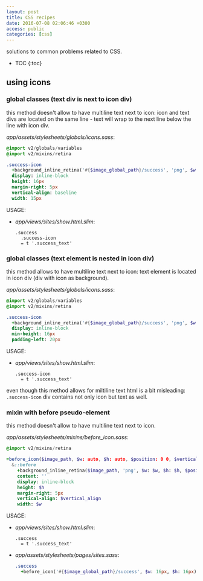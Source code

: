 ```yaml
---
layout: post
title: CSS recipes
date: 2016-07-08 02:06:46 +0300
access: public
categories: [css]
---
```


solutions to common problems related to CSS.

<!-- more -->

* TOC
{:toc}

## using icons

### global classes (text div is next to icon div)

this method doesn't allow to have multiline text next to icon:
icon and text divs are located on the same line -
text will wrap to the next line below the line with icon div.

_app/assets/stylesheets/globals/icons.sass_:

```sass
@import v2/globals/variables
@import v2/mixins/retina

.success-icon
  +background_inline_retina('#{$image_global_path}/success', 'png', $w: 15px, $h: 16px)
  display: inline-block
  height: 16px
  margin-right: 5px
  vertical-align: baseline
  width: 15px
```

USAGE:

- _app/views/sites/show.html.slim_:

  ```slim
  .success
    .success-icon
    = t '.success_text'
  ```

### global classes (text element is nested in icon div)

this method allows to have multiline text next to icon:
text element is located in icon div (div with icon as background).

_app/assets/stylesheets/globals/icons.sass_:

```sass
@import v2/globals/variables
@import v2/mixins/retina

.success-icon
  +background_inline_retina('#{$image_global_path}/success', 'png', $w: 15px, $h: 16px)
  display: inline-block
  min-height: 16px
  padding-left: 20px
```

USAGE:

- _app/views/sites/show.html.slim_:

  ```slim
  .success-icon
    = t '.success_text'
  ```

even though this method allows for miltiline text html is a bit misleading:
`.success-icon` div contains not only icon but text as well.

### mixin with before pseudo-element

this method doesn't allow to have multiline text next to icon.

_app/assets/stylesheets/mixins/before_icon.sass_:

```sass
@import v2/mixins/retina

=before_icon($image_path, $w: auto, $h: auto, $position: 0 0, $vertical_align: text-bottom)
  &::before
    +background_inline_retina($image_path, 'png', $w: $w, $h: $h, $position: $position)
    content: ''
    display: inline-block
    height: $h
    margin-right: 5px
    vertical-align: $vertical_align
    width: $w
```

USAGE:

- _app/views/sites/show.html.slim_:

  ```slim
  .success
    = t '.success_text'
  ```

- _app/assets/stylesheets/pages/sites.sass_:

  ```sass
  .success
    +before_icon('#{$image_global_path}/success', $w: 16px, $h: 16px)
  ```
